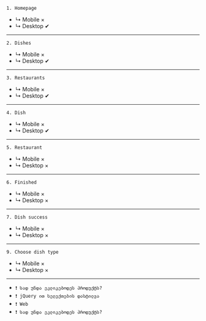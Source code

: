 `1. Homepage`
-    ↳ Mobile    ×
-    ↳ Desktop   ✔
----------------------------------------
`2. Dishes`
-    ↳ Mobile    ×
-    ↳ Desktop   ✔
----------------------------------------
`3. Restaurants`
-    ↳ Mobile    ×
-    ↳ Desktop   ✔
----------------------------------------
`4. Dish`
-    ↳ Mobile    ×
-    ↳ Desktop   ✔
----------------------------------------
`5. Restaurant`
-    ↳ Mobile    ×
-    ↳ Desktop   ×
----------------------------------------
`6. Finished`
-    ↳ Mobile    ×
-    ↳ Desktop   ×
----------------------------------------
`7. Dish success`
-    ↳ Mobile    ×
-    ↳ Desktop   ×
----------------------------------------
`9. Choose dish type`
-    ↳ Mobile    ×
-    ↳ Desktop   ×
----------------------------------------
- `❗ სად უნდა ეკლიკებოდეს პროდუქტს? `
- `❗ jQuery ით სელექთების დასტილვა`
- `❗ Web `
- `❗ სად უნდა ეკლიკებოდეს პროდუქტს? `


